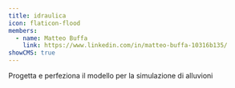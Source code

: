 ```yaml
---
title: idraulica
icon: flaticon-flood
members:
  - name: Matteo Buffa
    link: https://www.linkedin.com/in/matteo-buffa-10316b135/
showCMS: true
---
```


Progetta e perfeziona il modello per la simulazione di alluvioni

